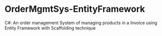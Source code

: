 # OrderMgmtSys-EntityFramework
C#: An order management System of managing products in a Invoice using Entity Framework with Scaffolding technique
